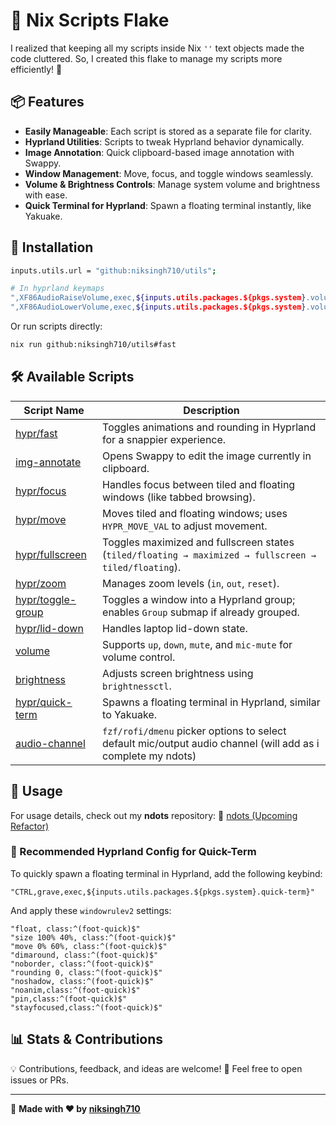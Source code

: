 # 🚀 Nix Scripts Flake

I realized that keeping all my scripts inside Nix `''` text objects made the code cluttered. So, I created this flake to manage my scripts more efficiently! 🎯

## 📦 Features
- **Easily Manageable**: Each script is stored as a separate file for clarity.
- **Hyprland Utilities**: Scripts to tweak Hyprland behavior dynamically.
- **Image Annotation**: Quick clipboard-based image annotation with Swappy.
- **Window Management**: Move, focus, and toggle windows seamlessly.
- **Volume & Brightness Controls**: Manage system volume and brightness with ease.
- **Quick Terminal for Hyprland**: Spawn a floating terminal instantly, like Yakuake.

## 📜 Installation
```sh
inputs.utils.url = "github:niksingh710/utils";

# In hyprland keymaps
",XF86AudioRaiseVolume,exec,${inputs.utils.packages.${pkgs.system}.volume} up"
",XF86AudioLowerVolume,exec,${inputs.utils.packages.${pkgs.system}.volume} down"

```
Or run scripts directly:
```sh
nix run github:niksingh710/utils#fast
```

## 🛠 Available Scripts

| Script Name | Description |
|------------|-------------|
| [hypr/fast](./src/hypr/fast) | Toggles animations and rounding in Hyprland for a snappier experience. |
| [img-annotate](./src/img-annotate) | Opens Swappy to edit the image currently in clipboard. |
| [hypr/focus](./src/hypr/focus) | Handles focus between tiled and floating windows (like tabbed browsing). |
| [hypr/move](./src/hypr/move) | Moves tiled and floating windows; uses `HYPR_MOVE_VAL` to adjust movement. |
| [hypr/fullscreen](./src/hypr/fullscreen) | Toggles maximized and fullscreen states (`tiled/floating → maximized → fullscreen → tiled/floating`). |
| [hypr/zoom](./src/hypr/zoom) | Manages zoom levels (`in`, `out`, `reset`). |
| [hypr/toggle-group](./src/hypr/toggle-group) | Toggles a window into a Hyprland group; enables `Group` submap if already grouped. |
| [hypr/lid-down](./src/hypr/lid-down) | Handles laptop lid-down state. |
| [volume](./src/volume) | Supports `up`, `down`, `mute`, and `mic-mute` for volume control. |
| [brightness](./src/brightness) | Adjusts screen brightness using `brightnessctl`. |
| [hypr/quick-term](./src/hypr/quick-term) | Spawns a floating terminal in Hyprland, similar to Yakuake. |
| [audio-channel](./) | `fzf/rofi/dmenu` picker options to select default mic/output audio channel (will add as i complete my ndots) |

## 📖 Usage
For usage details, check out my **ndots** repository:
🔗 [ndots (Upcoming Refactor)](https://github.com/niksingh710/ndots)

### 🔧 Recommended Hyprland Config for Quick-Term
To quickly spawn a floating terminal in Hyprland, add the following keybind:
```hyprlang
"CTRL,grave,exec,${inputs.utils.packages.${pkgs.system}.quick-term}"
```
And apply these `windowrulev2` settings:
```hyprlang
"float, class:^(foot-quick)$"
"size 100% 40%, class:^(foot-quick)$"
"move 0% 60%, class:^(foot-quick)$"
"dimaround, class:^(foot-quick)$"
"noborder, class:^(foot-quick)$"
"rounding 0, class:^(foot-quick)$"
"noshadow, class:^(foot-quick)$"
"noanim,class:^(foot-quick)$"
"pin,class:^(foot-quick)$"
"stayfocused,class:^(foot-quick)$"
```

## 📊 Stats & Contributions

💡 Contributions, feedback, and ideas are welcome! 🎉 Feel free to open issues or PRs.

---
📝 **Made with ❤️ by [niksingh710](https://github.com/niksingh710)**

